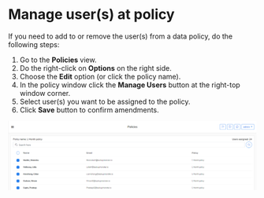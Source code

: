 # Manage user\(s\) at policy

If you need to add to or remove the user\(s\) from a data policy, do the following steps:

1. Go to the **Policies** view.
2. Do the right-click on **Options** on the right side.
3. Choose the **Edit** option \(or click the policy name\).
4. In the policy window click the **Manage Users** button at the right-top window corner. 
5. Select user\(s\) you want to be assigned to the policy.
6. Click **Save** button to confirm amendments.

![](../../.gitbook/assets/kodo-cloud-administration-policies03.png)

